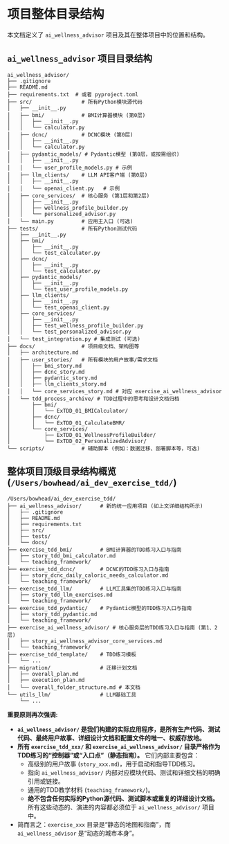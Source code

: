 # 项目整体目录结构

本文档定义了 `ai_wellness_advisor` 项目及其在整体项目中的位置和结构。

## `ai_wellness_advisor` 项目目录结构

```
ai_wellness_advisor/
├── .gitignore
├── README.md
├── requirements.txt  # 或者 pyproject.toml
├── src/                # 所有Python模块源代码
│   ├── __init__.py
│   ├── bmi/            # BMI计算器模块 (第0层)
│   │   ├── __init__.py
│   │   └── calculator.py
│   ├── dcnc/           # DCNC模块 (第0层)
│   │   ├── __init__.py
│   │   └── calculator.py
│   ├── pydantic_models/ # Pydantic模型 (第0层，或按需组织)
│   │   ├── __init__.py
│   │   └── user_profile_models.py # 示例
│   ├── llm_clients/    # LLM API客户端 (第0层)
│   │   ├── __init__.py
│   │   └── openai_client.py   # 示例
│   ├── core_services/  # 核心服务 (第1层和第2层)
│   │   ├── __init__.py
│   │   ├── wellness_profile_builder.py
│   │   └── personalized_advisor.py
│   └── main.py         # 应用主入口 (可选)
├── tests/              # 所有Python测试代码
│   ├── __init__.py
│   ├── bmi/
│   │   ├── __init__.py
│   │   └── test_calculator.py
│   ├── dcnc/
│   │   ├── __init__.py
│   │   └── test_calculator.py
│   ├── pydantic_models/
│   │   ├── __init__.py
│   │   └── test_user_profile_models.py
│   ├── llm_clients/
│   │   ├── __init__.py
│   │   └── test_openai_client.py
│   ├── core_services/
│   │   ├── __init__.py
│   │   ├── test_wellness_profile_builder.py
│   │   └── test_personalized_advisor.py
│   └── test_integration.py # 集成测试 (可选)
├── docs/               # 项目级文档、架构图等
│   ├── architecture.md
│   ├── user_stories/   # 所有模块的用户故事/需求文档
│   │   ├── bmi_story.md
│   │   ├── dcnc_story.md
│   │   ├── pydantic_story.md
│   │   ├── llm_clients_story.md
│   │   └── core_services_story.md # 对应 exercise_ai_wellness_advisor
│   └── tdd_process_archive/ # TDD过程中的思考和设计文档归档
│       ├── bmi/
│       │   └── ExTDD_01_BMICalculator/
│       ├── dcnc/
│       │   └── ExTDD_01_CalculateBMR/
│       └── core_services/
│           ├── ExTDD_01_WellnessProfileBuilder/
│           └── ExTDD_02_PersonalizedAdvisor/
└── scripts/            # 辅助脚本 (例如：数据迁移、部署脚本等，可选)

```

## 整体项目顶级目录结构概览 (`/Users/bowhead/ai_dev_exercise_tdd/`)

```
/Users/bowhead/ai_dev_exercise_tdd/
├── ai_wellness_advisor/      # 新的统一应用项目 (如上文详细结构所示)
│   ├── .gitignore
│   ├── README.md
│   ├── requirements.txt
│   ├── src/
│   ├── tests/
│   └── docs/
├── exercise_tdd_bmi/         # BMI计算器的TDD练习入口与指南
│   ├── story_tdd_bmi_calculator.md
│   └── teaching_framework/
├── exercise_tdd_dcnc/        # DCNC的TDD练习入口与指南
│   ├── story_dcnc_daily_caloric_needs_calculator.md
│   └── teaching_framework/
├── exercise_tdd_llm/         # LLM工具集的TDD练习入口与指南
│   ├── story_tdd_llm_exercises.md
│   └── teaching_framework/
├── exercise_tdd_pydantic/    # Pydantic模型的TDD练习入口与指南
│   ├── story_tdd_pydantic.md
│   └── teaching_framework/
├── exercise_ai_wellness_advisor/ # 核心服务层的TDD练习入口与指南 (第1、2层)
│   ├── story_ai_wellness_advisor_core_services.md
│   └── teaching_framework/
├── exercise_tdd_template/    # TDD练习模板
│   └── ...
├── migration/                # 迁移计划文档
│   ├── overall_plan.md
│   ├── execution_plan.md
│   └── overall_folder_structure.md # 本文档
└── utils_llm/                # LLM基础工具
    └── ...
```

**重要原则再次强调:**
*   **`ai_wellness_advisor/` 是我们构建的实际应用程序，是所有生产代码、测试代码、最终用户故事、详细设计文档和配置文件的唯一、权威存放地。**
*   **所有 `exercise_tdd_xxx/` 和 `exercise_ai_wellness_advisor/` 目录严格作为TDD练习的“控制器”或“入口点”（静态指南）。** 它们内部主要包含：
    *   高级别的用户故事 (`story_xxx.md`)，用于启动和指导TDD练习。
    *   指向 `ai_wellness_advisor/` 内部对应模块代码、测试和详细文档的明确引用或链接。
    *   通用的TDD教学材料 (`teaching_framework/`)。
    *   **绝不包含任何实际的Python源代码、测试脚本或重复的详细设计文档。** 所有这些动态的、演进的内容都必须位于 `ai_wellness_advisor/` 项目中。
*   简而言之：`exercise_xxx` 目录是“静态的地图和指南”，而 `ai_wellness_advisor` 是“动态的城市本身”。